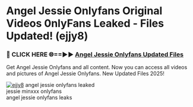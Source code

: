 # Angel Jessie Onlyfans Original Videos 0nlyFans Leaked - Files Updated! (ejjy8)

<h3>🔴 CLICK HERE 🌐==►► <a href="https://tinyurl.com/x26r9saj" rel="nofollow">Angel Jessie Onlyfans Updated Files</a></h3>

Get Angel Jessie Onlyfans and all content. Now you can access all videos and pictures of Angel Jessie Onlyfans. New Updated Files 2025!

[![ejjy8](https://i.imgur.com/LkgZPqh.gif)](https://tinyurl.com/x26r9saj)
angel jessie onlyfans leaked<br>
jessie minxxx onlyfans<br>
angel jessie onlyfans leaks